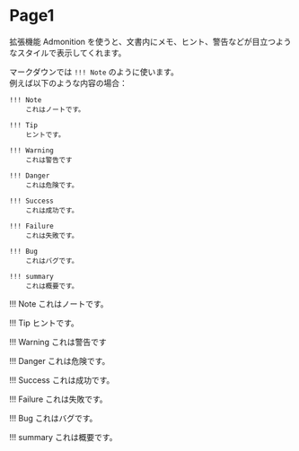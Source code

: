 # Page1

拡張機能 Admonition を使うと、文書内にメモ、ヒント、警告などが目立つようなスタイルで表示してくれます。

マークダウンでは `!!! Note` のように使います。  
例えば以下のような内容の場合：

```
!!! Note
    これはノートです。

!!! Tip
    ヒントです。

!!! Warning
    これは警告です

!!! Danger
    これは危険です。

!!! Success
    これは成功です。

!!! Failure
    これは失敗です。

!!! Bug
    これはバグです。

!!! summary
    これは概要です。
```

!!! Note
    これはノートです。

!!! Tip
    ヒントです。

!!! Warning
    これは警告です

!!! Danger
    これは危険です。

!!! Success
    これは成功です。

!!! Failure
    これは失敗です。

!!! Bug
    これはバグです。

!!! summary
    これは概要です。